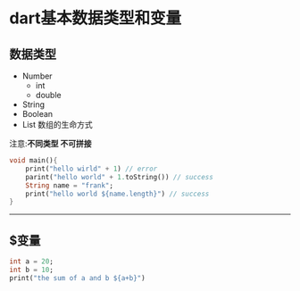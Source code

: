 # dart基本数据类型和变量

## 数据类型

- Number
  - int 
  - double
- String
- Boolean
- List   数组的生命方式



注意:**不同类型 不可拼接**

```dart
void main(){
    print("hello wirld" + 1) // error
    parint("hello world" + 1.toString()) // success
    String name = "frank";
   	print("hello world ${name.length}") // success
}
```

---

## $变量

```dart
int a = 20;
int b = 10;
print("the sum of a and b ${a+b}")
```

